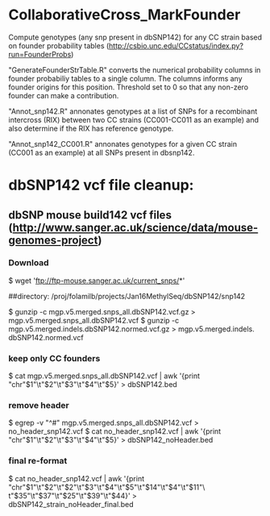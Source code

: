 # CollaborativeCross_MarkFounder
Compute genotypes (any snp present in dbSNP142) for any CC strain based on founder probability tables (http://csbio.unc.edu/CCstatus/index.py?run=FounderProbs) 

"GenerateFounderStrTable.R" converts the numerical probability columns in founder probabiliy tables to a single column. The columns informs any founder origins for this position. Threshold set to 0 so that any non-zero founder can make a contribution.

"Annot_snp142.R" annonates genotypes at a list of SNPs for a recombinant intercross (RIX) between two CC strains (CC001-CC011 as an example) and also determine if the RIX has reference genotype.

"Annot_snp142_CC001.R" annonates genotypes for a given CC strain (CC001 as an example) at all SNPs present in dbsnp142.

# dbSNP142 vcf file cleanup:
## dbSNP mouse build142 vcf files (http://www.sanger.ac.uk/science/data/mouse-genomes-project)
### Download
$ wget 'ftp://ftp-mouse.sanger.ac.uk/current_snps/*'

##directory: /proj/folamilb/projects/Jan16MethylSeq/dbSNP142/snp142

$ gunzip -c mgp.v5.merged.snps_all.dbSNP142.vcf.gz > mgp.v5.merged.snps_all.dbSNP142.vcf
$ gunzip -c mgp.v5.merged.indels.dbSNP142.normed.vcf.gz > mgp.v5.merged.indels.
dbSNP142.normed.vcf

### keep only CC founders
$ cat mgp.v5.merged.snps_all.dbSNP142.vcf | awk '{print "chr"$1"\t"$2"\t"$3"\t"$4"\t"$5}' > dbSNP142.bed

### remove header
$ egrep -v "^#" mgp.v5.merged.snps_all.dbSNP142.vcf > no_header_snp142.vcf
$ cat no_header_snp142.vcf | awk '{print "chr"$1"\t"$2"\t"$3"\t"$4"\t"$5}' > dbSNP142_noHeader.bed

### final re-format
$ cat no_header_snp142.vcf | awk '{print "chr"$1"\t"$2"\t"$2"\t"$3"\t"$4"\t"$5"\t"$14"\t"$4"\t"$11"\
t"$35"\t"$37"\t"$25"\t"$39"\t"$44}' > dbSNP142_strain_noHeader_final.bed
